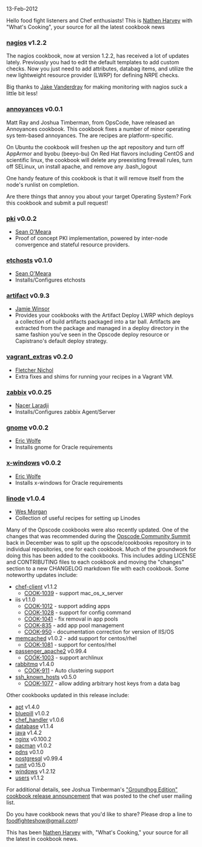 13-Feb-2012

Hello food fight listeners and Chef enthusiasts!  This is [Nathen Harvey](http://community.opscode.com/users/nathenharvey) with "What's Cooking", your source for all the latest cookbook
news


### [nagios](http://community.opscode.com/cookbooks/nagios) v1.2.2

The nagios cookbook, now at version 1.2.2, has received a lot of updates lately.  Previously you had to edit the default templates
to add custom checks.  Now you just need to add attributes, databag items, and utilize the new lightweight resource provider (LWRP) for defining NRPE checks.

Big thanks to [Jake Vanderdray](http://community.opscode.com/users/clumpidy) for making monitoring with nagios suck a little bit less!

### [annoyances](http://community.opscode.com/cookbooks/annoyances) v0.0.1

Matt Ray and Joshua Timberman, from OpsCode, have released an Annoyances cookbook.  This cookbook fixes a number of minor operating sys
tem-based annoyances. The are recipes are platform-specific.

On Ubuntu the cookbook will freshen up the apt repository and turn off AppArmor and byobu (beeyo-bu)
On Red Hat flavors including CentOS and scientific linux, the cookbook will delete any preexisting firewall rules, turn off SELinux, un
install apache, and remove any .bash_logout

One handy feature of this cookbook is that it will remove itself from the node's runlist on completion.

Are there things that annoy you about your target Operating System?  Fork this cookbook and submit a pull request!

### [pki](http://community.opscode.com/cookbooks/pki) v0.0.2

 * [Sean O'Meara](http://community.opscode.com/users/someara)
 * Proof of concept PKI implementation, powered by inter-node convergence and stateful resource providers.

### [etchosts](http://community.opscode.com/cookbooks/etchosts) v0.1.0

 * [Sean O'Meara](http://community.opscode.com/users/someara)
 * Installs/Configures etchosts

### [artifact](http://community.opscode.com/cookbooks/artifact) v0.9.3

 * [Jamie Winsor](http://community.opscode.com/users/reset)
 * Provides your cookbooks with the Artifact Deploy LWRP which deploys a collection of build artifacts packaged into a tar ball. Artifacts are extracted from the package and managed in a deploy directory in the same fashion you've seen in the Opscode deploy resource or Capistrano's default deploy strategy. 

### [vagrant_extras](http://community.opscode.com/cookbooks/vagrant_extras) v0.2.0

 * [Fletcher Nichol](http://community.opscode.com/users/fnichol)
 * Extra fixes and shims for running your recipes in a Vagrant VM.

### [zabbix](http://community.opscode.com/cookbooks/zabbix) v0.0.25

 * [Nacer Laradji](http://community.opscode.com/users/laradji)
 * Installs/Configures zabbix Agent/Server

### [gnome](http://community.opscode.com/cookbooks/gnome) v0.0.2

 * [Eric Wolfe](http://community.opscode.com/users/atomic-penguin)
 * Installs gnome for Oracle requirements

### [x-windows](http://community.opscode.com/cookbooks/x-windows) v0.0.2
 * [Eric Wolfe](http://community.opscode.com/users/atomic-penguin)
 * Installs x-windows for Oracle requirements

### [linode](http://community.opscode.com/cookbooks/linode) v1.0.4
 * [Wes Morgan](http://community.opscode.com/users/cap10morgan)
 * Collection of useful recipes for setting up Linodes


Many of the Opscode cookbooks were also recently updated. One of the changes that was recommended during the [Opscode Community Summit](http://wiki.opscode.com/display/chef/Opscode+Community+Summit+1) 
back in December was to split up the opscode/cookbooks repository in to individual repositories, one for each cookbook.  Much 
of the groundwork for doing this has been added to the cookbooks.  This includes adding LICENSE and CONTRIBUTING files to each cookbook 
and moving the "changes" section to a new CHANGELOG markdown file with each cookbook.  Some noteworthy updates include:

* [chef-client](http://community.opscode.com/cookbooks/chef-client) v1.1.2
  * [COOK-1039](http://tickets.opscode.com/browse/COOK-1039) - support mac_os_x_server
* iis v1.1.0
  * [COOK-1012](http://tickets.opscode.com/browse/COOK-1012) - support adding apps
  * [COOK-1028](http://tickets.opscode.com/browse/COOK-1028) - support for config command
  * [COOK-1041](http://tickets.opscode.com/browse/COOK-1041) - fix removal in app pools
  * [COOK-835](http://tickets.opscode.com/browse/COOK-835) - add app pool management
  * [COOK-950](http://tickets.opscode.com/browse/COOK-950) - documentation correction for version of IIS/OS
* [memcached](http://community.opscode.com/cookbooks/memcached) v1.0.2 - add support for centos/rhel
  * [COOK-1081](http://tickets.opscode.com/browse/COOK-1081) - support for centos/rhel
* [passenger_apache2](http://community.opscode.com/cookbooks/passenger_apache2) v0.99.4
  * [COOK-1003](http://tickets.opscode.com/browse/COOK-1003) - support archlinux
* [rabbitmq](http://community.opscode.com/cookbooks/rabbitmq) v1.4.0
  * [COOK-911](http://tickets.opscode.com/browse/COOK-911) - Auto clustering support
* [ssh_known_hosts](http://community.opscode.com/cookbooks/ssh_known_hosts) v0.5.0
  * [COOK-1077](http://tickets.opscode.com/browse/COOK-1077) - allow adding arbitrary host keys from a data bag

Other cookbooks updated in this release include:

* [apt](http://community.opscode.com/apt) v1.4.0
* [bluepill](http://community.opscode.com/bluepill) v1.0.2
* [chef_handler](http://community.opscode.com/chef_handler) v1.0.6
* [database](http://community.opscode.com/database) v1.1.4
* [java](http://community.opscode.com/java) v1.4.2
* [nginx](http://community.opscode.com/nginx) v0.100.2
* [pacman](http://community.opscode.com/pacman) v1.0.2
* [pdns](http://community.opscode.com/pdns) v0.1.0
* [postgresql](http://community.opscode.com/postgresql) v0.99.4
* [runit](http://community.opscode.com/runit) v0.15.0
* [windows](http://community.opscode.com/windows) v1.2.12
* [users](http://community.opscode.com/users) v1.1.2

For additional details, see Joshua Timberman's ["Groundhog Edition" cookbook release announcement](http://lists.opscode.com/sympa/arc/chef/2012-03/msg00107.html) that was posted to the chef user mailing list.

Do you have cookbook news that you'd like to share?  Please drop a line to foodfighteshow@gmail.com!

This has been [Nathen Harvey](http://community.opscode.com/users/nathenharvey) with, "What's Cooking," your source for all the latest in cookbook news.
